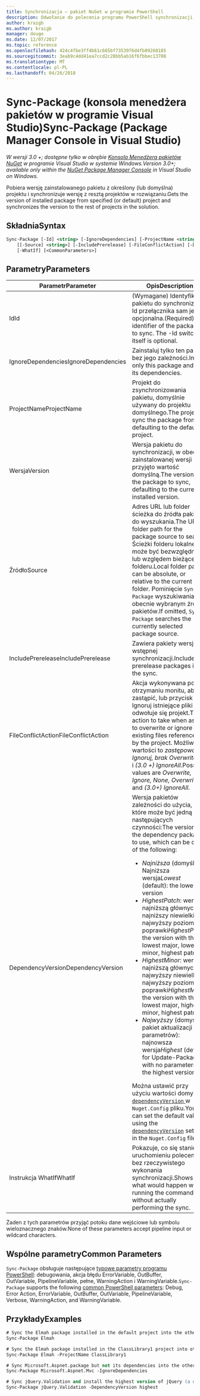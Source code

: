 ```yaml
---
title: Synchronizacja — pakiet NuGet w programie PowerShell
description: Odwołanie do polecenia programu PowerShell synchronizacji pakietu w konsoli Menedżera pakietów NuGet w programie Visual Studio.
author: kraigb
ms.author: kraigb
manager: douge
ms.date: 12/07/2017
ms.topic: reference
ms.openlocfilehash: 424c4fbe3ff4b61c665bf7353976d4fb09268185
ms.sourcegitcommit: 3eab9c4dd41ea7ccd2c28bb5ab16f6fbbec13708
ms.translationtype: MT
ms.contentlocale: pl-PL
ms.lasthandoff: 04/26/2018
---
```

# <a name="sync-package-package-manager-console-in-visual-studio"></a><span data-ttu-id="532ae-103">Sync-Package (konsola menedżera pakietów w programie Visual Studio)</span><span class="sxs-lookup"><span data-stu-id="532ae-103">Sync-Package (Package Manager Console in Visual Studio)</span></span>

<span data-ttu-id="532ae-104">*W wersji 3.0 +; dostępne tylko w obrębie [Konsola Menedżera pakietów NuGet](package-manager-console.md) w programie Visual Studio w systemie Windows.*</span><span class="sxs-lookup"><span data-stu-id="532ae-104">*Version 3.0+; available only within the [NuGet Package Manager Console](package-manager-console.md) in Visual Studio on Windows.*</span></span>

<span data-ttu-id="532ae-105">Pobiera wersję zainstalowanego pakietu z określony (lub domyślna) projektu i synchronizuje wersję z resztą projektów w rozwiązaniu.</span><span class="sxs-lookup"><span data-stu-id="532ae-105">Gets the version of installed package from specified (or default) project and synchronizes the version to the rest of projects in the solution.</span></span>

## <a name="syntax"></a><span data-ttu-id="532ae-106">Składnia</span><span class="sxs-lookup"><span data-stu-id="532ae-106">Syntax</span></span>

```ps
Sync-Package [-Id] <string> [-IgnoreDependencies] [-ProjectName <string>] [[-Version] <string>]
    [[-Source] <string>] [-IncludePrerelease] [-FileConflictAction] [-DependencyVersion]
    [-WhatIf] [<CommonParameters>]
```

## <a name="parameters"></a><span data-ttu-id="532ae-107">Parametry</span><span class="sxs-lookup"><span data-stu-id="532ae-107">Parameters</span></span>

| <span data-ttu-id="532ae-108">Parametr</span><span class="sxs-lookup"><span data-stu-id="532ae-108">Parameter</span></span> | <span data-ttu-id="532ae-109">Opis</span><span class="sxs-lookup"><span data-stu-id="532ae-109">Description</span></span> |
| --- | --- |
| <span data-ttu-id="532ae-110">Id</span><span class="sxs-lookup"><span data-stu-id="532ae-110">Id</span></span> | <span data-ttu-id="532ae-111">(Wymagane) Identyfikator pakietu do synchronizacji. Id przełącznika sam jest opcjonalna.</span><span class="sxs-lookup"><span data-stu-id="532ae-111">(Required) The identifier of the package to sync. The -Id switch itself is optional.</span></span> |
| <span data-ttu-id="532ae-112">IgnoreDependencies</span><span class="sxs-lookup"><span data-stu-id="532ae-112">IgnoreDependencies</span></span> | <span data-ttu-id="532ae-113">Zainstaluj tylko ten pakiet, bez jego zależności.</span><span class="sxs-lookup"><span data-stu-id="532ae-113">Install only this package and not its dependencies.</span></span> |
| <span data-ttu-id="532ae-114">ProjectName</span><span class="sxs-lookup"><span data-stu-id="532ae-114">ProjectName</span></span> | <span data-ttu-id="532ae-115">Projekt do zsynchronizowania pakietu, domyślnie używany do projektu domyślnego.</span><span class="sxs-lookup"><span data-stu-id="532ae-115">The project to sync the package from, defaulting to the default  project.</span></span> |
| <span data-ttu-id="532ae-116">Wersja</span><span class="sxs-lookup"><span data-stu-id="532ae-116">Version</span></span> | <span data-ttu-id="532ae-117">Wersja pakietu do synchronizacji, w obecnie zainstalowanej wersji przyjęto wartość domyślną.</span><span class="sxs-lookup"><span data-stu-id="532ae-117">The version of the package to sync, defaulting to the currently installed version.</span></span> |
| <span data-ttu-id="532ae-118">Źródło</span><span class="sxs-lookup"><span data-stu-id="532ae-118">Source</span></span> | <span data-ttu-id="532ae-119">Adres URL lub folder ścieżka do źródła pakietu do wyszukania.</span><span class="sxs-lookup"><span data-stu-id="532ae-119">The URL or folder path for the package source to search.</span></span> <span data-ttu-id="532ae-120">Ścieżki folderu lokalnego może być bezwzględny, lub względem bieżącego folderu.</span><span class="sxs-lookup"><span data-stu-id="532ae-120">Local folder paths can be absolute, or relative to the current folder.</span></span> <span data-ttu-id="532ae-121">Pominięcie `Sync-Package` wyszukiwania w obecnie wybranym źródle pakietów.</span><span class="sxs-lookup"><span data-stu-id="532ae-121">If omitted, `Sync-Package` searches the currently selected package source.</span></span> |
| <span data-ttu-id="532ae-122">IncludePrerelease</span><span class="sxs-lookup"><span data-stu-id="532ae-122">IncludePrerelease</span></span> | <span data-ttu-id="532ae-123">Zawiera pakiety wersji wstępnej synchronizacji.</span><span class="sxs-lookup"><span data-stu-id="532ae-123">Includes prerelease packages in the sync.</span></span> |
| <span data-ttu-id="532ae-124">FileConflictAction</span><span class="sxs-lookup"><span data-stu-id="532ae-124">FileConflictAction</span></span> | <span data-ttu-id="532ae-125">Akcja wykonywana po otrzymaniu monitu, aby zastąpić, lub przycisk Ignoruj istniejące pliki odwołuje się projekt.</span><span class="sxs-lookup"><span data-stu-id="532ae-125">The action to take when asked to overwrite or ignore existing files referenced by the project.</span></span> <span data-ttu-id="532ae-126">Możliwe wartości to *zastępowania, Ignoruj, brak OverwriteAll*, i *(3.0 +)* *IgnoreAll*.</span><span class="sxs-lookup"><span data-stu-id="532ae-126">Possible values are *Overwrite, Ignore, None, OverwriteAll*, and *(3.0+)* *IgnoreAll*.</span></span> |
| <span data-ttu-id="532ae-127">DependencyVersion</span><span class="sxs-lookup"><span data-stu-id="532ae-127">DependencyVersion</span></span> | <span data-ttu-id="532ae-128">Wersja pakietów zależności do użycia, które może być jedną z następujących czynności:</span><span class="sxs-lookup"><span data-stu-id="532ae-128">The version of the dependency packages to use, which can be one of the following:</span></span><br/><ul><li><span data-ttu-id="532ae-129">*Najniższa* (domyślnie): Najniższa wersja</span><span class="sxs-lookup"><span data-stu-id="532ae-129">*Lowest* (default): the lowest version</span></span></li><li><span data-ttu-id="532ae-130">*HighestPatch*: wersja z najniższą głównych, najniższy niewielkie, najwyższy poziom poprawki</span><span class="sxs-lookup"><span data-stu-id="532ae-130">*HighestPatch*: the version with the lowest major, lowest minor, highest patch</span></span></li><li><span data-ttu-id="532ae-131">*HighestMinor*: wersja z najniższą głównych, najwyższy niewielkie, najwyższy poziom poprawki</span><span class="sxs-lookup"><span data-stu-id="532ae-131">*HighestMinor*: the version with the lowest major, highest minor, highest patch</span></span></li><li><span data-ttu-id="532ae-132">*Najwyższy* (domyślnie pakiet aktualizacji bez parametrów): najnowsza wersja</span><span class="sxs-lookup"><span data-stu-id="532ae-132">*Highest* (default for Update-Package with no parameters): the highest version</span></span></li></ul><span data-ttu-id="532ae-133">Można ustawić przy użyciu wartości domyślnej [ `dependencyVersion` ](../reference/nuget-config-file.md#config-section) w `Nuget.Config` pliku.</span><span class="sxs-lookup"><span data-stu-id="532ae-133">You can set the default value using the [`dependencyVersion`](../reference/nuget-config-file.md#config-section) setting in the `Nuget.Config` file.</span></span> |
| <span data-ttu-id="532ae-134">Instrukcja WhatIf</span><span class="sxs-lookup"><span data-stu-id="532ae-134">WhatIf</span></span> | <span data-ttu-id="532ae-135">Pokazuje, co się stanie po uruchomieniu polecenia bez rzeczywistego wykonania synchronizacji.</span><span class="sxs-lookup"><span data-stu-id="532ae-135">Shows what would happen when running the command without actually performing the sync.</span></span> |

<span data-ttu-id="532ae-136">Żaden z tych parametrów przyjąć potoku dane wejściowe lub symbolu wieloznacznego znaków.</span><span class="sxs-lookup"><span data-stu-id="532ae-136">None of these parameters accept pipeline input or wildcard characters.</span></span>

## <a name="common-parameters"></a><span data-ttu-id="532ae-137">Wspólne parametry</span><span class="sxs-lookup"><span data-stu-id="532ae-137">Common Parameters</span></span>

<span data-ttu-id="532ae-138">`Sync-Package` obsługuje następujące [typowe parametry programu PowerShell](http://go.microsoft.com/fwlink/?LinkID=113216): debugowania, akcja błędu ErrorVariable, OutBuffer, OutVariable, PipelineVariable, pełne, WarningAction i WarningVariable.</span><span class="sxs-lookup"><span data-stu-id="532ae-138">`Sync-Package` supports the following [common PowerShell parameters](http://go.microsoft.com/fwlink/?LinkID=113216): Debug, Error Action, ErrorVariable, OutBuffer, OutVariable, PipelineVariable, Verbose, WarningAction, and WarningVariable.</span></span>

## <a name="examples"></a><span data-ttu-id="532ae-139">Przykłady</span><span class="sxs-lookup"><span data-stu-id="532ae-139">Examples</span></span>

```ps
# Sync the Elmah package installed in the default project into the other projects in the solution
Sync-Package Elmah

# Sync the Elmah package installed in the ClassLibrary1 project into other projects in the solution
Sync-Package Elmah -ProjectName ClassLibrary1

# Sync Microsoft.Aspnet.package but not its dependencies into the other projects in the solution
Sync-Package Microsoft.Aspnet.Mvc -IgnoreDependencies

# Sync jQuery.Validation and install the highest version of jQuery (a dependency) from the package source    
Sync-Package jQuery.Validation -DependencyVersion highest
```
